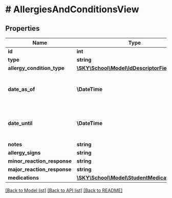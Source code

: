 # # AllergiesAndConditionsView

## Properties

Name | Type | Description | Notes
------------ | ------------- | ------------- | -------------
**id** | **int** | The ID of student medical allergy/conditon | [optional]
**type** | **string** | Medical type | [optional]
**allergy_condition_type** | [**\SKY\School\Model\IdDescriptorField**](IdDescriptorField.md) |  | [optional]
**date_as_of** | **\DateTime** | The date the allergy or condition began. Use format ...  Uses &lt;a href&#x3D;\&quot;https://tools.ietf.org/html/rfc3339\&quot; target&#x3D;\&quot;_blank\&quot;&gt;ISO-8601&lt;/a&gt; format: &#x60;&#x60;&#x60;2022-01-20T16:30:00-05:00&#x60;&#x60;&#x60; | [optional]
**date_until** | **\DateTime** | The date the allergy or condition ended. Use format ...  Uses &lt;a href&#x3D;\&quot;https://tools.ietf.org/html/rfc3339\&quot; target&#x3D;\&quot;_blank\&quot;&gt;ISO-8601&lt;/a&gt; format: &#x60;&#x60;&#x60;2022-01-20T16:30:00-05:00&#x60;&#x60;&#x60; | [optional]
**notes** | **string** | The notes for a allergy/condition | [optional]
**allergy_signs** | **string** | The signs of an allergic reaction | [optional]
**minor_reaction_response** | **string** | The response for a minor allergic reaction | [optional]
**major_reaction_response** | **string** | The response for a major allergic reaction | [optional]
**medications** | [**\SKY\School\Model\StudentMedicationRead[]**](StudentMedicationRead.md) | Collection of medicines | [optional]

[[Back to Model list]](../../README.md#models) [[Back to API list]](../../README.md#endpoints) [[Back to README]](../../README.md)
